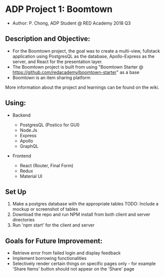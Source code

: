 # ADP Project 1: Boomtown

- Author: P. Chong, ADP Student @ RED Academy 2018 Q3

## Description and Objective:

- For the Boomtown project, the goal was to create a multi-view, fullstack application using PostgresQL as the database, Apollo-Express as the server, and React for the presentation layer.
- The Boomtown project is built from using "Boomtown Starter @ https://github.com/redacademy/boomtown-starter" as a base
- Boomtown is an item sharing platform

More information about the project and learnings can be found on the wiki.

## Using:

- Backend
  - PostgresQL (Postico for GUI)
  - Node.Js
  - Express
  - Apollo
  - GraphQL
  
- Frontend
  - React (Router, Final Form)
  - Redux
  - Material UI

## Set Up
1. Make a postgres database with the appropriate tables
  TODO: Include a mockup or screenshot of tables
1. Download the repo and run NPM install from both client and server directories
1. Run 'npm start' for the client and server


## Goals for Future Improvement:
- Retrieve error from failed login and display feedback
- Implement borrowing functionalities
- Selectively render certain things on specific pages only - for example 'Share Items' button should not appear on the 'Share' page
